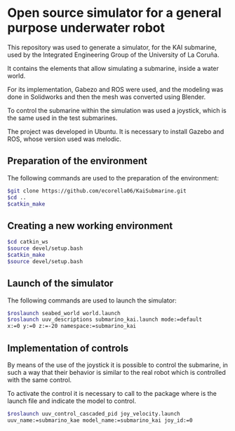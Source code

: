 # Open source simulator for a general purpose underwater robot

This repository was used to generate a simulator, for the KAI submarine, used by the Integrated Engineering Group of the University of La Coruña. 

It contains the elements that allow simulating a submarine, inside a water world.

For its implementation, Gabezo and ROS were used, and the modeling was done in Solidworks and then the mesh was converted using Blender. 

To control the submarine within the simulation was used a joystick, which is the same used in the test submarines. 

The project was developed in Ubuntu. It is necessary to install Gazebo and ROS, whose version used was melodic.

## Preparation of the environment 

The following commands are used to the preparation of the environment:

```bash
$git clone https://github.com/ecorella06/KaiSubmarine.git
$cd ..
$catkin_make
```

## Creating a new working environment

```bash
$cd catkin_ws
$source devel/setup.bash
$catkin_make
$source devel/setup.bash
```


## Launch of the simulator

The following commands are used to launch the simulator:

```bash
$roslaunch seabed_world world.launch
$roslaunch uuv_descriptions submarino_kai.launch mode:=default
x:=0 y:=0 z:=-20 namespace:=submarino_kai
```

## Implementation of controls 

By means of the use of the joystick it is possible to control the submarine, in such a way that their behavior is similar to the real robot which is controlled with the same control.

To activate the control it is necessary to call to the package where is the launch file and indicate the model to control.

```bash
$roslaunch uuv_control_cascaded_pid joy_velocity.launch 
uuv_name:=submarino_kae model_name:=submarino_kai joy_id:=0
```

